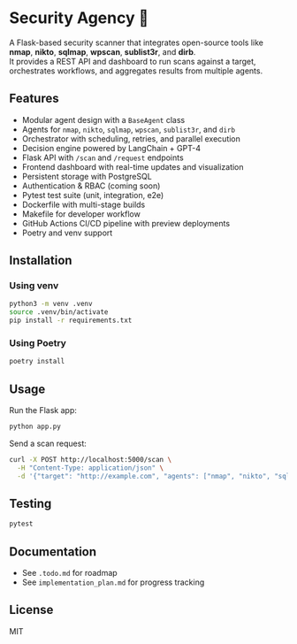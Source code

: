 # Security Agency 🚀

A Flask-based security scanner that integrates open-source tools like **nmap**, **nikto**, **sqlmap**, **wpscan**, **sublist3r**, and **dirb**.  
It provides a REST API and dashboard to run scans against a target, orchestrates workflows, and aggregates results from multiple agents.

## Features
- Modular agent design with a `BaseAgent` class
- Agents for `nmap`, `nikto`, `sqlmap`, `wpscan`, `sublist3r`, and `dirb`
- Orchestrator with scheduling, retries, and parallel execution
- Decision engine powered by LangChain + GPT-4
- Flask API with `/scan` and `/request` endpoints
- Frontend dashboard with real-time updates and visualization
- Persistent storage with PostgreSQL
- Authentication & RBAC (coming soon)
- Pytest test suite (unit, integration, e2e)
- Dockerfile with multi-stage builds
- Makefile for developer workflow
- GitHub Actions CI/CD pipeline with preview deployments
- Poetry and venv support

## Installation

### Using venv
```bash
python3 -m venv .venv
source .venv/bin/activate
pip install -r requirements.txt
```

### Using Poetry
```bash
poetry install
```

## Usage
Run the Flask app:
```bash
python app.py
```

Send a scan request:
```bash
curl -X POST http://localhost:5000/scan \
  -H "Content-Type: application/json" \
  -d '{"target": "http://example.com", "agents": ["nmap", "nikto", "sqlmap"]}'
```

## Testing
```bash
pytest
```

## Documentation
- See `.todo.md` for roadmap
- See `implementation_plan.md` for progress tracking

## License
MIT
